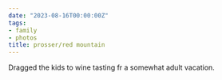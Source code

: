 ```yaml
---
date: "2023-08-16T00:00:00Z"
tags:
- family
- photos
title: prosser/red mountain
---
```


Dragged the kids to wine tasting fr a somewhat adult vacation.

<script src="https://cdn.jsdelivr.net/npm/publicalbum@latest/embed-ui.min.js" async></script>
<div class="pa-gallery-player-widget" style="width:640px; height:480px; display:none;"
  data-link="https://photos.app.goo.gl/GztLc4VRabTjjnj89"
  data-title="prosser/red mountain"
  data-description="14 new items added to shared album">
  <object data="https://lh3.googleusercontent.com/pw/AIL4fc_nLg1AFPED263jrUDrPEdG2YMYiNXX7u9W4bxhNOZ2ALf4M_J0e8HGmbNNv9qJdmUDyW6VNI_j2kKXrzIptSh30d3lRkpU1TNhA0DOAQHb4KAPjy7P=w1920-h1080"></object>
  <object data="https://lh3.googleusercontent.com/pw/AIL4fc8v1Qpntd97bE1wyj5J2KhFKAnupi9e7vAgFYuF5u2S90N5Ke5Cyb0nD6DlEJ-KsofBmqlFCr15kWoRwHwbT5d2JV0Lb68dixyKNGN-j26NB8fJznhy=w1920-h1080"></object>
  <object data="https://lh3.googleusercontent.com/pw/AIL4fc_AV-NHS6s_JxHpCZGNT20llS14lmH0wrYnrX0j7H0Zar1yssK-MUT-BCB1QpbroE37BQqrGEXLRvSVs2tgo3I1Ytp5Y-KE2Jvu_wwJ1vzZADeGd_b-=w1920-h1080"></object>
  <object data="https://lh3.googleusercontent.com/pw/AIL4fc_d02i57q4OKAWJRQwzwi5s2DK6Ubozgdl3qCVQHfak8Ha6vZn_J3thtC2mHMt2kvt9H0-AMPTUpF0jTyhlpczov8gWeOcaLMOAwmTY7L-8HRON-e9j=w1920-h1080"></object>
  <object data="https://lh3.googleusercontent.com/pw/AIL4fc8c2pXw1-6y6yxFDqQoe9pdoN8gOah2SSGB7e7Asop8Vvit3JMWz6TSVTOeGGpDlT6fVLjBO5T92jnBpTEXB5-9iR_1CVL1tu3xYPZdvioq2zxKfLV1=w1920-h1080"></object>
  <object data="https://lh3.googleusercontent.com/pw/AIL4fc8hEVIUorw_EafC2YAyk_KU9Ouivg0nN4XvdbM9Exx7oynWaZTAX3fhRSLmd0HLgTo9pvTT0Q_UnHy2la03b22apRQsxkb8i49m7himTtHf2azzC9hl=w1920-h1080"></object>
  <object data="https://lh3.googleusercontent.com/pw/AIL4fc_M1WRKwB6Yr9kB66fYRerWLdp8QQ4bL0FgjcaT-oU3JUc4sC74khcRNzJfR4Dm4dtEEy-YdjnLYe4s-0aUmrTABr6IVoZIJKxG9L-aweOiv5IZO_Nb=w1920-h1080"></object>
  <object data="https://lh3.googleusercontent.com/pw/AIL4fc8wR7jlT4-gGTKmWHD3R2A-reMFll3qhXbQmq8QuFdASuF_l3JnZKPMjauXj6ZQ4-8KPNFSHiJmBBDfs8fPQbA4-47T8w9qGsmeUygySUwl7kC3QbBs=w1920-h1080"></object>
  <object data="https://lh3.googleusercontent.com/pw/AIL4fc-DPTN9YBdIW4Vew-FJe-YyRebGG-4I6lj7Ko98y3R78jmdKJgQD9IKmXZHy2oz7e5SNZTIsyiBIFUVkT37wgyXWj4ljueFAWkBc5FiuGnPpJNDO4-z=w1920-h1080"></object>
  <object data="https://lh3.googleusercontent.com/pw/AIL4fc_VF4CQ3YQ1hJLca1XhrDepZ7Gkz2OeVpzD4hBoNdKPP7HHDIbdfP7Sf0vOd0J4IjPRcRQG84YDl6ibsawSCkGF9XHQha4AvyXL9RndMnbN2vFWJxgg=w1920-h1080"></object>
  <object data="https://lh3.googleusercontent.com/pw/AIL4fc-4zLg5U1PDoVoKffLdaplohjKfDTriPd7A-N536A4Zfj-Ylgu77lDm0Vb_VkwbiLDMHmWbjjruZgjY5JSWENLnTIXLXidkng5zJOAa5rE10D7qiOTh=w1920-h1080"></object>
  <object data="https://lh3.googleusercontent.com/pw/AIL4fc-JKQru1YRP_I4pHXKVK8LPMLZ1-mHdmyLCCgOTQUEt2Jlbn_mSJ1v150qGcJWF0luYbOQsg7xtqjt-AcXWhGKky1E30oXjqEOqGQ_TM0URVogDDbzX=w1920-h1080"></object>
  <object data="https://lh3.googleusercontent.com/pw/AIL4fc_njxhMmXbKXqY9_FQeEXjpZbQBBFgI78RHsQwKHV46opb6v0tTe1V3SYct-oj_A5QmlCdB3yqu5vp9we-TYhHegVWsAJpCjxdaIVOAlnSckllrvko6=w1920-h1080"></object>
  <object data="https://lh3.googleusercontent.com/pw/AIL4fc-ybgXw4EYWtp5d8YwMlzYPt_VjGhe1jAPA1O3njF8wjlDBjl2cNOHPQiP40DR_1FDl4NGJPFevbSrS8LNKihnxmr1-OanghABAwfNR_g7GwhSS8h8R=w1920-h1080"></object>
</div>
